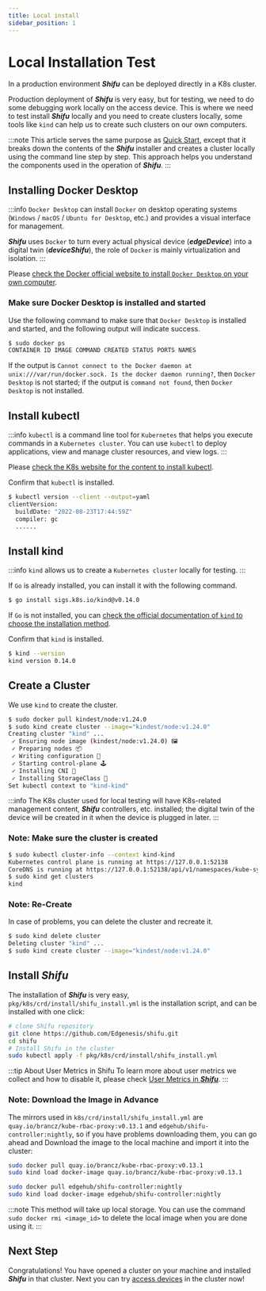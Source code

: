 ```yaml
---
title: Local install
sidebar_position: 1
---
```


# Local Installation Test

In a production environment ***Shifu*** can be deployed directly in a K8s cluster.

Production deployment of ***Shifu*** is very easy, but for testing, we need to do some debugging work locally on the access device. This is where we need to test install ***Shifu*** locally and you need to create clusters locally, some tools like `kind` can help us to create such clusters on our own computers.

:::note
This article serves the same purpose as [Quick Start](docs\tutorials\demo-install.md), except that it breaks down the contents of the ***Shifu*** installer and creates a cluster locally using the command line step by step. This approach helps you understand the components used in the operation of ***Shifu***.
:::

## Installing Docker Desktop

:::info
`Docker Desktop` can install `Docker` on desktop operating systems (`Windows` / `macOS` / `Ubuntu for Desktop`, etc.) and provides a visual interface for management.

***Shifu*** uses `Docker` to turn every actual physical device (***edgeDevice***) into a digital twin (***deviceShifu***), the role of `Docker` is mainly virtualization and isolation.
:::

Please [check the Docker official website to install `Docker Desktop` on your own computer](https://www.docker.com).

### Make sure Docker Desktop is installed and started

Use the following command to make sure that `Docker Desktop` is installed and started, and the following output will indicate success.

```bash
$ sudo docker ps
CONTAINER ID IMAGE COMMAND CREATED STATUS PORTS NAMES
```

If the output is `Cannot connect to the Docker daemon at unix:///var/run/docker.sock. Is the docker daemon running?`, then `Docker Desktop` is not started; if the output is `command not found`, then `Docker Desktop` is not installed.

## Install kubectl

:::info
`kubectl` is a command line tool for `Kubernetes` that helps you execute commands in a `Kubernetes cluster`. You can use `kubectl` to deploy applications, view and manage cluster resources, and view logs.
:::

Please [check the K8s website for the content to install kubectl](https://kubernetes.io/docs/tasks/tools/).

Confirm that `kubectl` is installed.

```bash
$ kubectl version --client --output=yaml
clientVersion:
  buildDate: "2022-08-23T17:44:59Z"
  compiler: gc
  ......
```

## Install kind

:::info
`kind` allows us to create a `Kubernetes cluster` locally for testing.
:::

If `Go` is already installed, you can install it with the following command.

```bash
$ go install sigs.k8s.io/kind@v0.14.0
```

If `Go` is not installed, you can [check the official documentation of `kind` to choose the installation method](https://kind.sigs.k8s.io/docs/user/quick-start#installation).

Confirm that `kind` is installed.

```bash
$ kind --version
kind version 0.14.0
```

## Create a Cluster

We use `kind` to create the cluster.

```bash
$ sudo docker pull kindest/node:v1.24.0
$ sudo kind create cluster --image="kindest/node:v1.24.0"
Creating cluster "kind" ...
 ✓ Ensuring node image (kindest/node:v1.24.0) 🖼
 ✓ Preparing nodes 📦
 ✓ Writing configuration 📜
 ✓ Starting control-plane 🕹️
 ✓ Installing CNI 🔌
 ✓ Installing StorageClass 💾
Set kubectl context to "kind-kind"
```

:::info
The K8s cluster used for local testing will have K8s-related management content, ***Shifu*** controllers, etc. installed; the digital twin of the device will be created in it when the device is plugged in later.
:::

### Note: Make sure the cluster is created

```bash
$ sudo kubectl cluster-info --context kind-kind
Kubernetes control plane is running at https://127.0.0.1:52138
CoreDNS is running at https://127.0.0.1:52138/api/v1/namespaces/kube-system/services/kube-dns:dns/proxy
$ sudo kind get clusters
kind
```

### Note: Re-Create

In case of problems, you can delete the cluster and recreate it.

```bash
$ sudo kind delete cluster
Deleting cluster "kind" ...
$ sudo kind create cluster --image="kindest/node:v1.24.0"
```

## Install ***Shifu***

The installation of ***Shifu*** is very easy, `pkg/k8s/crd/install/shifu_install.yml` is the installation script, and can be installed with one click:

```bash
# clone Shifu repository
git clone https://github.com/Edgenesis/shifu.git
cd shifu
# Install Shifu in the cluster
sudo kubectl apply -f pkg/k8s/crd/install/shifu_install.yml
```

:::tip About User Metrics in Shifu
To learn more about user metrics we collect and how to disable it, please check [User Metrics in ***Shifu***](docs\guides\relative-information\user-metrics.md).
:::

### Note: Download the Image in Advance

The mirrors used in `k8s/crd/install/shifu_install.yml` are `quay.io/brancz/kube-rbac-proxy:v0.13.1` and `edgehub/shifu-controller:nightly`, so if you have problems downloading them, you can go ahead and Download the image to the local machine and import it into the cluster:

```bash
sudo docker pull quay.io/brancz/kube-rbac-proxy:v0.13.1
sudo kind load docker-image quay.io/brancz/kube-rbac-proxy:v0.13.1

sudo docker pull edgehub/shifu-controller:nightly
sudo kind load docker-image edgehub/shifu-controller:nightly
```

:::note
This method will take up local storage. You can use the command `sudo docker rmi <image_id>` to delete the local image when you are done using it.
:::

## Next Step

Congratulations! You have opened a cluster on your machine and installed ***Shifu*** in that cluster. Next you can try [access devices](docs\guides\cases\README.md) in the cluster now!

